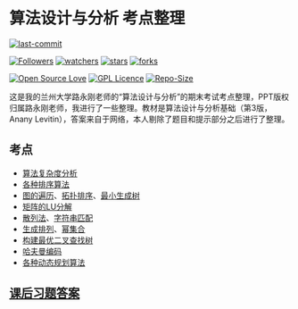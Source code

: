 # 算法设计与分析 考点整理

[![last-commit](https://img.shields.io/github/last-commit/HollowMan6/Answers-for-My-LZU-UG-Courses)](../../../graphs/commit-activity)

[![Followers](https://img.shields.io/github/followers/HollowMan6?style=social)](https://github.com/HollowMan6?tab=followers)
[![watchers](https://img.shields.io/github/watchers/HollowMan6/Answers-for-My-LZU-UG-Courses?style=social)](../../../watchers)
[![stars](https://img.shields.io/github/stars/HollowMan6/Answers-for-My-LZU-UG-Courses?style=social)](../../../stargazers)
[![forks](https://img.shields.io/github/forks/HollowMan6/Answers-for-My-LZU-UG-Courses?style=social)](../../../network/members)

[![Open Source Love](https://badges.frapsoft.com/os/v1/open-source.svg?v=103)](https://hollowman6.github.io/fund.html)
[![GPL Licence](https://badges.frapsoft.com/os/gpl/gpl.svg?v=103)](https://opensource.org/licenses/GPL-3.0/)
[![Repo-Size](https://img.shields.io/github/repo-size/HollowMan6/Answers-for-My-LZU-UG-Courses.svg)](../../../archive/master.zip)

这是我的兰州大学路永刚老师的“算法设计与分析”的期末考试考点整理，PPT版权归属路永刚老师，我进行了一些整理。教材是算法设计与分析基础（第3版，Anany Levitin），答案来自于网络，本人剔除了题目和提示部分之后进行了整理。

## 考点
* [算法复杂度分析](算法复杂度分析.pdf)
* [各种排序算法](各种排序算法.pdf)
* [图的遍历](图的遍历.pdf)、[拓扑排序](拓扑排序.pdf)、[最小生成树](最小生成树.pdf)
* [矩阵的LU分解](矩阵的LU分解.pdf)
* [散列法](散列法.pdf)、[字符串匹配](字符串匹配.pdf)
* [生成排列](生成排列.pdf)、[幂集合](幂集合（生成子集）.pdf)
* [构建最优二叉查找树](各种动态规划算法（包含构建最优二叉查找树）.pdf)
* [哈夫曼编码](哈夫曼编码.pdf)
* [各种动态规划算法](各种动态规划算法（包含构建最优二叉查找树）.pdf)

## [课后习题答案](课后习题答案.pdf)
